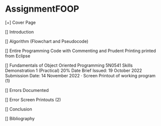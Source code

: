 # AssignmentFOOP

[+] Cover Page

[] Introduction

[] Algorithm (Flowchart and Pseudocode)

[] Entire Programming Code with Commenting and Prudent Printing printed from Eclipse

[] Fundamentals of Object Oriented Programming 5N0541 Skills Demonstration 1 (Practical) 20% Date Brief Issued: 19 October 2022 Submission Date: 14 November 2022 · Screen Printout of working program (1)

[] Errors Documented

[] Error Screen Printouts (2) 

[] Conclusion

[] Bibliography